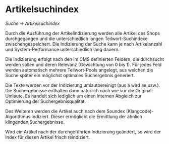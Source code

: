 # Artikelsuchindex

*Suche → Artikelsuchindex*

Durch die Ausführung der Artikelindizierung werden alle Artikel des Shops durchgegangen und die unterschiedlich langen Teilwort-Suchindexe zwischengespeichert. Die Indizierung der Suche kann je nach Artikelanzahl und System-Performance unterschiedlich lang dauern.

Die Indizierung erfolgt nach den im CMS definierten Feldern, die  durchsucht werden sollen und deren Relevanz (Gewichtung von 0 bis 1). Für jedes Feld werden automatisch mehrere Teilwort-Pools angelegt, aus welchen die Suche später ein möglichst optimales Suchergebnis generiert.

Die Texte werden vor der Indizierung umlautbereinigt (aus ä wird ae usw.). Die Suchergebnisse enthalten dann natürlich nach wie vor die Original-Umlaute. Es handelt sich lediglich um einen internen Abgleich zur Optimierung der Suchergebnisqualität.

Des Weiteren werden die Artikel auch nach dem Soundex (Klangcode)-Algorithmus indiziert. Dieser ermöglicht die Ermittlung der ähnlich klingenden Suchergebnisse.

Wird ein Artikel nach der durchgeführten Indizierung geändert, so wird der Index für diesen Artikel frisch reindiziert.